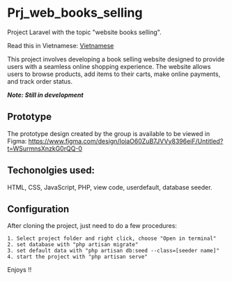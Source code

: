 # Prj_web_books_selling

Project Laravel with the topic "website books selling".

Read this in Vietnamese: [Vietnamese](README.vi.md)

This project involves developing a book selling website designed to provide users with a seamless online shopping experience. The website allows users to browse products, add items to their carts, make online payments, and track order status.

**_Note: Still in development_**

## Prototype

The prototype design created by the group is available to be viewed in Figma: https://www.figma.com/design/IojaO60ZuB7JVVy8396eiF/Untitled?t=WSurmnsXnzkG0rQQ-0

## Techonolgies used:

HTML, CSS, JavaScript, PHP, view code, userdefault, database seeder.

## Configuration

After cloning the project, just need to do a few procedures:

```
1. Select project folder and right click, choose "Open in terminal"
2. set database with "php artisan migrate"
3. set default data with "php artisan db:seed --class=[seeder name]"
4. start the project with "php artisan serve"
```

Enjoys !!